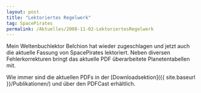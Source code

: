 ```yaml
---
layout: post
title: "Lektoriertes Regelwerk"
tag: SpacePirates
permalink: /Aktuelles/2008-11-02-LektoriertesRegelwerk
---
```


Mein Weltenbuchlektor Belchion hat wieder zugeschlagen und jetzt auch die aktuelle Fassung von SpacePirates lektoriert. Neben diversen Fehlerkorrekturen bringt das aktuelle PDF überarbeitete Planetentabellen mit.

Wie immer sind die aktuellen PDFs in der [Downloadsektion]({{ site.baseurl }}/Publikationen/) und über den PDFCast erhältlich.
